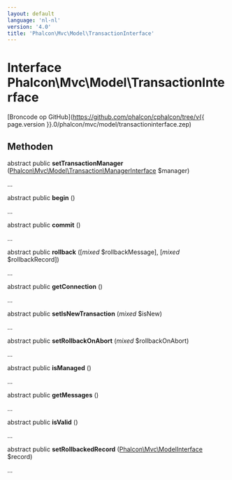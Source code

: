 ```yaml
---
layout: default
language: 'nl-nl'
version: '4.0'
title: 'Phalcon\Mvc\Model\TransactionInterface'
---
```


# Interface **Phalcon\Mvc\Model\TransactionInterface**

[Broncode op GitHub](https://github.com/phalcon/cphalcon/tree/v{{ page.version }}.0/phalcon/mvc/model/transactioninterface.zep)

## Methoden

abstract public **setTransactionManager** ([Phalcon\Mvc\Model\Transaction\ManagerInterface](Phalcon_Mvc_Model_Transaction_ManagerInterface) $manager)

...

abstract public **begin** ()

...

abstract public **commit** ()

...

abstract public **rollback** ([*mixed* $rollbackMessage], [*mixed* $rollbackRecord])

...

abstract public **getConnection** ()

...

abstract public **setIsNewTransaction** (*mixed* $isNew)

...

abstract public **setRollbackOnAbort** (*mixed* $rollbackOnAbort)

...

abstract public **isManaged** ()

...

abstract public **getMessages** ()

...

abstract public **isValid** ()

...

abstract public **setRollbackedRecord** ([Phalcon\Mvc\ModelInterface](Phalcon_Mvc_ModelInterface) $record)

...